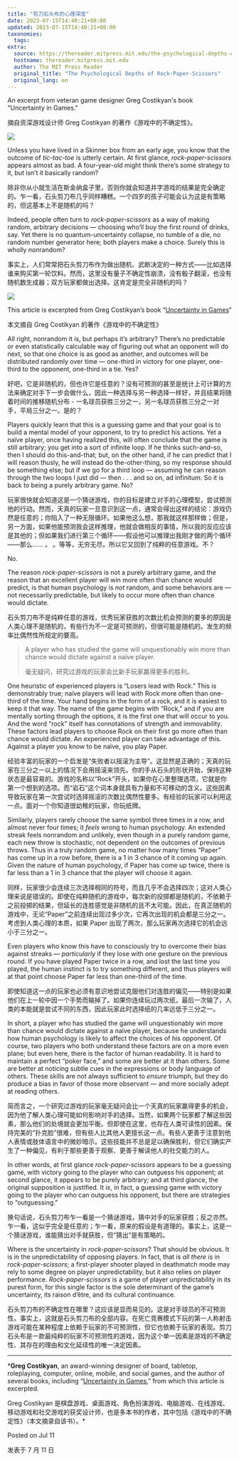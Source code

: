 ```yaml
---
title: "剪刀石头布的心理深度"
date: 2023-07-15T14:40:21+08:00
updated: 2023-07-15T14:40:21+08:00
taxonomies:
  tags: 
extra:
  source: https://thereader.mitpress.mit.edu/the-psychological-depths-of-rock-paper-scissors/?ref=thebrowser.com
  hostname: thereader.mitpress.mit.edu
  author: The MIT Press Reader
  original_title: "The Psychological Depths of Rock-Paper-Scissors"
  original_lang: en
---
```

An excerpt from veteran game designer Greg Costikyan's book "Uncertainty in Games."  

摘自资深游戏设计师 Greg Costikyan 的著作《游戏中的不确定性》。

![](https://thereader.mitpress.mit.edu/wp-content/uploads/2023/06/RPS-lead-700x420.jpg)

Unless you have lived in a Skinner box from an early age, you know that the outcome of *tic-tac-toe* is utterly certain. At first glance, *rock-paper-scissors* appears almost as bad. A four-year-old might think there’s some strategy to it, but isn’t it basically random?  

除非你从小就生活在斯金纳盒子里，否则你就会知道井字游戏的结果是完全确定的。乍一看，石头剪刀布几乎同样糟糕。一个四岁的孩子可能会认为这是有策略的，但这基本上不是随机的吗？

Indeed, people often turn to *rock-paper-scissors* as a way of making random, arbitrary decisions — choosing who’ll buy the first round of drinks, say. Yet there is no quantum-uncertainty collapse, no tumble of a die, no random number generator here; both players make a choice. Surely this is wholly *non*random?  

事实上，人们常常把石头剪刀布作为做出随机、武断决定的一种方式——比如选择谁来购买第一轮饮料。然而，这里没有量子不确定性崩溃，没有骰子翻滚，也没有随机数生成器；双方玩家都做出选择。这肯定是完全非随机的吗？

[![](https://thereader.mitpress.mit.edu/wp-content/uploads/2023/06/Uncertainty-in-Games.jpg)](https://mitpress.mit.edu/9780262527538/uncertainty-in-games/)

This article is excerpted from Greg Costikyan’s book “[Uncertainty in Games](https://mitpress.mit.edu/9780262527538/uncertainty-in-games/)“  

本文摘自 Greg Costikyan 的著作《游戏中的不确定性》

All right, nonrandom it is, but perhaps it’s arbitrary? There’s no predictable or even statistically calculable way of figuring out what an opponent will do next, so that one choice is as good as another, and outcomes will be distributed randomly over time — one-third in victory for one player, one-third to the opponent, one-third in a tie. Yes?  

好吧，它是非随机的，但也许它是任意的？没有可预测的甚至是统计上可计算的方法来确定对手下一步会做什么，因此一种选择与另一种选择一样好，并且结果将随着时间的推移随机分布 - 一名球员获胜三分之一，另一名球员获胜三分之一对手，平局三分之一。是的？

Players quickly learn that this is a guessing game and that your goal is to build a mental model of your opponent, to try to predict his actions. Yet a naïve player, once having realized this, will often conclude that the game is still arbitrary; you get into a sort of infinite loop. If he thinks such-and-so, then I should do this-and-that; but, on the other hand, if he can predict that I will reason thusly, he will instead do the-other-thing, so my response should be something else; but if we go for a third loop — assuming he can reason through the two loops I just did — then . . . and so on, ad infinitum. So it is back to being a purely arbitrary game. No?  

玩家很快就会知道这是一个猜谜游戏，你的目标是建立对手的心理模型，尝试预测他的行动。然而，天真的玩家一旦意识到这一点，通常会得出这样的结论：游戏仍然是任意的；你陷入了一种无限循环。如果他这么想，那我就这样那样做；但是，另一方面，如果他能预测我会这样推理，他就会做相反的事情，所以我的反应应该是其他的；但如果我们进行第三个循环——假设他可以推理出我刚才做的两个循环——那么…… 。 。等等，无穷无尽。所以它又回到了纯粹的任意游戏。不？

No.

The reason *rock-paper-scissors* is not a purely arbitrary game, and the reason that an excellent player will win more often than chance would predict, is that human psychology is *not* random, and some behaviors are — not necessarily predictable, but likely to occur more often than chance would dictate.  

石头剪刀布不是纯粹任意的游戏，优秀玩家获胜的次数比机会预测的要多的原因是人类心理不是随机的，有些行为不一定是可预测的，但很可能是随机的。发生的频率比偶然性所规定的要高。

> A player who has studied the game will unquestionably win more than chance would dictate against a naïve player.  
> 
> 毫无疑问，研究过游戏的玩家会比新手玩家赢得更多的胜利。

One heuristic of experienced players is “Losers lead with Rock.” This is demonstrably true; naïve players will lead with Rock more often than one-third of the time. Your hand begins in the form of a rock, and it is easiest to keep it that way. The name of the game begins with “Rock,” and if you are mentally sorting through the options, it is the first one that will occur to you. And the word “rock” itself has connotations of strength and immovability. These factors lead players to choose Rock on their first go more often than chance would dictate. An experienced player can take advantage of this. Against a player you know to be naïve, you play Paper.  

经验丰富的玩家的一个启发是“失败者以摇滚为主导”。这显然是正确的；天真的玩家在三分之一以上的情况下会用摇滚来领先。你的手从石头的形状开始，保持这种状态是最容易的。游戏的名称以“Rock”开头，如果你在心里整理选项，它就是你第一个想到的选项。而“岩石”这个词本身就具有力量和不可移动的含义。这些因素导致玩家在第一次尝试时选择摇滚的次数比偶然性要多。有经验的玩家可以利用这一点。面对一个你知道很幼稚的玩家，你玩纸牌。

Similarly, players rarely choose the same symbol three times in a row, and almost never four times; it *feels* wrong to human psychology. An extended streak feels nonrandom and unlikely, even though in a purely random game, each new throw is stochastic, not dependent on the outcomes of previous throws. Thus in a truly random game, no matter how many times “Paper” has come up in a row before, there is a 1 in 3 chance of it coming up again. Given the nature of human psychology, if Paper has come up twice, there is far less than a 1 in 3 chance that the player will choose it again.  

同样，玩家很少会连续三次选择相同的符号，而且几乎不会选择四次；这对人类心理来说是错误的。即使在纯粹随机的游戏中，每次新的投掷都是随机的，不依赖于之前投掷的结果，但延长的连胜感觉是非随机的且不太可能。因此，在真正随机的游戏中，无论“Paper”之前连续出现过多少次，它再次出现的机会都是三分之一。考虑到人类心理的本质，如果 Paper 出现了两次，那么玩家再次选择它的机会远小于三分之一。

Even players who know this have to consciously try to overcome their bias against streaks — *particularly* if they lose with one gesture on the previous round. If you have played Paper twice in a row, and lost the last time you played, the human instinct is to try something different, and thus players will at that point choose Paper far less than one-third of the time.  

即使知道这一点的玩家也必须有意识地尝试克服他们对连胜的偏见——特别是如果他们在上一轮中因一个手势而输掉了。如果你连续玩过两次纸，最后一次输了，人类的本能就是尝试不同的东西，因此玩家此时选择纸的几率远低于三分之一。

In short, a player who has studied the game will unquestionably win more than chance would dictate against a naïve player, because he understands how human psychology is likely to affect the choices of his opponent. Of course, two players who both understand these factors are on a more even plane; but even here, there is the factor of human readability. It is hard to maintain a perfect “poker face,” and some are better at it than others. Some are better at noticing subtle cues in the expressions or body language of others. These skills are not always sufficient to *ensure* triumph, but they do produce a bias in favor of those more observant — and more socially adept at reading others.  

简而言之，一个研究过游戏的玩家毫无疑问会比一个天真的玩家赢得更多的机会，因为他了解人类心理可能如何影响对手的选择。当然，如果两个玩家都了解这些因素，那么他们的处境就会更加平衡。但即使在这里，也存在人类可读性的因素。保持完美的“扑克脸”很难，但有些人比其他人更擅长这一点。有些人更善于注意到他人表情或肢体语言中的微妙暗示。这些技能并不总是足以确保胜利，但它们确实产生了一种偏见，有利于那些更善于观察、更善于解读他人的社交能力的人。

In other words, at first glance *rock-paper-scissors* appears to be a guessing game, with victory going to the player who can outguess his opponent; at second glance, it appears to be purely arbitrary; and at third glance, the original supposition is justified. It *is*, in fact, a guessing game with victory going to the player who can outguess his opponent, but there are strategies to “outguessing.”  

换句话说，石头剪刀布乍一看是一个猜谜游戏，猜中对手的玩家获胜；反之亦然。乍一看，这似乎完全是任意的；乍一看，原来的假设是有道理的。事实上，这是一个猜谜游戏，谁能猜出对手就获胜，但“猜出”是有策略的。

Where is the uncertainty in *rock-paper-scissors*? That should be obvious. It is in the unpredictability of opposing players. In fact, that is *all there is* in *rock-paper-scissors*; a first-player shooter played in deathmatch mode may rely to some degree on player unpredictability, but it also relies on player performance. *Rock-paper-scissors* is a game of player unpredictability in its purest form, for this single factor is the sole determinant of the game’s uncertainty, its raison d’être, and its cultural continuance.  

石头剪刀布的不确定性在哪里？这应该是显而易见的。这是对手球员的不可预测性。事实上，这就是石头剪刀布的全部内容。在死亡竞赛模式下玩的第一人称射击游戏可能在某种程度上依赖于玩家的不可预测性，但它也依赖于玩家的表现。剪刀石头布是一款最纯粹的玩家不可预测性的游戏，因为这个单一因素是游戏的不确定性、其存在的理由和文化延续性的唯一决定因素。

---

***Greg Costikyan**, an award-winning designer of board, tabletop, roleplaying, computer, online, mobile, and social games, and the author of several books, including “[Uncertainty in Games](https://mitpress.mit.edu/9780262527538/uncertainty-in-games/),” from which this article is excerpted.  

Greg Costikyan 是棋盘游戏、桌面游戏、角色扮演游戏、电脑游戏、在线游戏、移动游戏和社交游戏的获奖设计师，也是多本书的作者，其中包括《游戏中的不确定性》（本文摘录自该书）。*

Posted on Jul 11  

发表于 7 月 11 日
